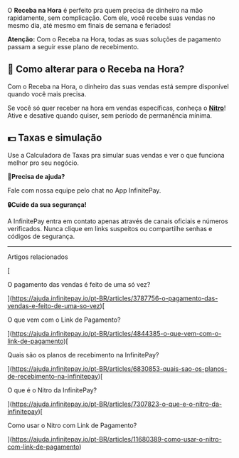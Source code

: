 O **Receba na Hora** é perfeito pra quem precisa de dinheiro na mão rapidamente, sem complicação. Com ele, você recebe suas vendas no mesmo dia, até mesmo em finais de semana e feriados!

**Atenção:** Com o Receba na Hora, todas as suas soluções de pagamento passam a seguir esse plano de recebimento.

## **📱 Como alterar para o Receba na Hora?**

Com o Receba na Hora, o dinheiro das suas vendas está sempre disponível quando você mais precisa.

Se você só quer receber na hora em vendas específicas, conheça o **[Nitro](https://ajuda.infinitepay.io/pt-BR/articles/7307823-o-que-e-o-nitro-da-infinitepay)**! Ative e desative quando quiser, sem período de permanência mínima.

## **💵 Taxas e simulação**

Use a Calculadora de Taxas pra simular suas vendas e ver o que funciona melhor pro seu negócio.

**🔔Precisa de ajuda?**

Fale com nossa equipe pelo chat no App InfinitePay.

**🔒Cuide da sua segurança!**

A InfinitePay entra em contato apenas através de canais oficiais e números verificados. Nunca clique em links suspeitos ou compartilhe senhas e códigos de segurança.

___

Artigos relacionados

[

O pagamento das vendas é feito de uma só vez?

](https://ajuda.infinitepay.io/pt-BR/articles/3787756-o-pagamento-das-vendas-e-feito-de-uma-so-vez)[

O que vem com o Link de Pagamento?

](https://ajuda.infinitepay.io/pt-BR/articles/4844385-o-que-vem-com-o-link-de-pagamento)[

Quais são os planos de recebimento na InfinitePay?

](https://ajuda.infinitepay.io/pt-BR/articles/6830853-quais-sao-os-planos-de-recebimento-na-infinitepay)[

O que é o Nitro da InfinitePay?

](https://ajuda.infinitepay.io/pt-BR/articles/7307823-o-que-e-o-nitro-da-infinitepay)[

Como usar o Nitro com Link de Pagamento?

](https://ajuda.infinitepay.io/pt-BR/articles/11680389-como-usar-o-nitro-com-link-de-pagamento)